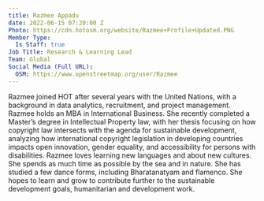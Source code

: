 ```yaml
---
title: Razmee Appadu
date: 2022-06-15 07:20:00 Z
Photo: https://cdn.hotosm.org/website/Razmee+Profile+Updated.PNG
Member Type:
  Is Staff: true
Job Title: Research & Learning Lead
Team: Global
Social Media (Full URL):
  OSM: https://www.openstreetmap.org/user/Razmee
---
```


Razmee joined HOT after several years with the United Nations, with a background in data analytics, recruitment, and project management.
Razmee holds an MBA in International Business. She recently completed a Master’s degree in Intellectual Property law, with her thesis focusing on how copyright law intersects with the agenda for sustainable development, analyzing how international copyright legislation in developing countries impacts open innovation, gender equality, and accessibility for persons with disabilities.
Razmee loves learning new languages and about new cultures. She spends as much time as possible by the sea and in nature. She has studied a few dance forms, including Bharatanatyam and flamenco. She hopes to learn and grow to contribute further to the sustainable development goals, humanitarian and development work. 
